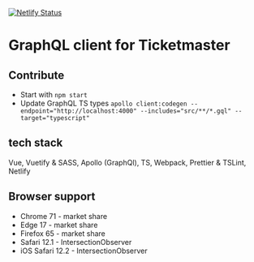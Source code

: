 [![Netlify Status](https://api.netlify.com/api/v1/badges/ec00f4bb-decc-4242-a79a-9cc4c51054b9/deploy-status)](https://app.netlify.com/sites/eventvuel/deploys)

# GraphQL client for Ticketmaster

## Contribute

- Start with `npm start`
- Update GraphQL TS types
  `apollo client:codegen --endpoint="http://localhost:4000" --includes="src/**/*.gql" --target="typescript"`

## tech stack

Vue, Vuetify & SASS, Apollo (GraphQl), TS, Webpack, Prettier & TSLint, Netlify

## Browser support

- Chrome 71 - market share
- Edge 17 - market share
- Firefox 65 - market share
- Safari 12.1 - IntersectionObserver
- iOS Safari 12.2 - IntersectionObserver
